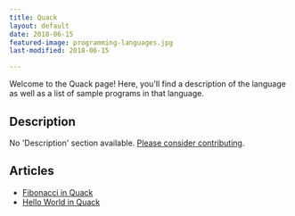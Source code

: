 ```yaml
---
title: Quack
layout: default
date: 2018-06-15
featured-image: programming-languages.jpg
last-modified: 2018-06-15

---
```


Welcome to the Quack page! Here, you'll find a description of the language as well as a list of sample programs in that language.

## Description

No 'Description' section available. [Please consider contributing](https://github.com/TheRenegadeCoder/sample-programs-website).

## Articles

- [Fibonacci in Quack](https://rzuckerm.github.io/sample-programs-website-copy/projects/fibonacci/quack)
- [Hello World in Quack](https://rzuckerm.github.io/sample-programs-website-copy/projects/hello-world/quack)